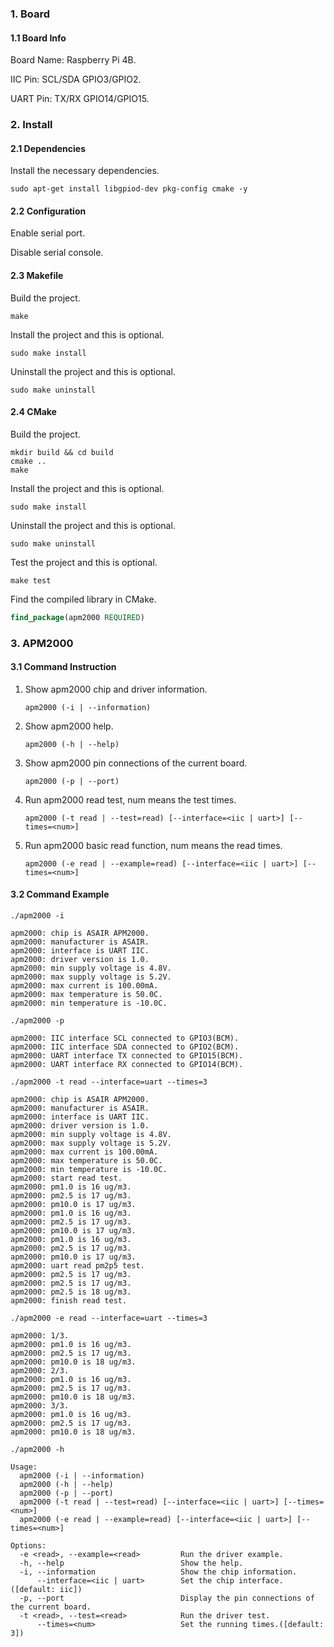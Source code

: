 ### 1. Board

#### 1.1 Board Info

Board Name: Raspberry Pi 4B.

IIC Pin: SCL/SDA GPIO3/GPIO2.

UART Pin: TX/RX GPIO14/GPIO15.

### 2. Install

#### 2.1 Dependencies

Install the necessary dependencies.

```shell
sudo apt-get install libgpiod-dev pkg-config cmake -y
```
#### 2.2 Configuration

Enable serial port.

Disable serial console.

#### 2.3 Makefile

Build the project.

```shell
make
```

Install the project and this is optional.

```shell
sudo make install
```

Uninstall the project and this is optional.

```shell
sudo make uninstall
```

#### 2.4 CMake

Build the project.

```shell
mkdir build && cd build 
cmake .. 
make
```

Install the project and this is optional.

```shell
sudo make install
```

Uninstall the project and this is optional.

```shell
sudo make uninstall
```

Test the project and this is optional.

```shell
make test
```

Find the compiled library in CMake. 

```cmake
find_package(apm2000 REQUIRED)
```

### 3. APM2000

#### 3.1 Command Instruction

1. Show apm2000 chip and driver information.

   ```shell
   apm2000 (-i | --information)
   ```

2. Show apm2000 help.

   ```shell
   apm2000 (-h | --help)
   ```

3. Show apm2000 pin connections of the current board.

   ```shell
   apm2000 (-p | --port)
   ```

4. Run apm2000 read test, num means the test times.

   ```shell
   apm2000 (-t read | --test=read) [--interface=<iic | uart>] [--times=<num>]
   ```

5. Run apm2000 basic read function, num means the read times.

   ```shell
   apm2000 (-e read | --example=read) [--interface=<iic | uart>] [--times=<num>]
   ```

#### 3.2 Command Example

```shell
./apm2000 -i

apm2000: chip is ASAIR APM2000.
apm2000: manufacturer is ASAIR.
apm2000: interface is UART IIC.
apm2000: driver version is 1.0.
apm2000: min supply voltage is 4.8V.
apm2000: max supply voltage is 5.2V.
apm2000: max current is 100.00mA.
apm2000: max temperature is 50.0C.
apm2000: min temperature is -10.0C.
```

```shell
./apm2000 -p

apm2000: IIC interface SCL connected to GPIO3(BCM).
apm2000: IIC interface SDA connected to GPIO2(BCM).
apm2000: UART interface TX connected to GPIO15(BCM).
apm2000: UART interface RX connected to GPIO14(BCM).
```

```shell
./apm2000 -t read --interface=uart --times=3

apm2000: chip is ASAIR APM2000.
apm2000: manufacturer is ASAIR.
apm2000: interface is UART IIC.
apm2000: driver version is 1.0.
apm2000: min supply voltage is 4.8V.
apm2000: max supply voltage is 5.2V.
apm2000: max current is 100.00mA.
apm2000: max temperature is 50.0C.
apm2000: min temperature is -10.0C.
apm2000: start read test.
apm2000: pm1.0 is 16 ug/m3.
apm2000: pm2.5 is 17 ug/m3.
apm2000: pm10.0 is 17 ug/m3.
apm2000: pm1.0 is 16 ug/m3.
apm2000: pm2.5 is 17 ug/m3.
apm2000: pm10.0 is 17 ug/m3.
apm2000: pm1.0 is 16 ug/m3.
apm2000: pm2.5 is 17 ug/m3.
apm2000: pm10.0 is 17 ug/m3.
apm2000: uart read pm2p5 test.
apm2000: pm2.5 is 17 ug/m3.
apm2000: pm2.5 is 17 ug/m3.
apm2000: pm2.5 is 18 ug/m3.
apm2000: finish read test.
```

```shell
./apm2000 -e read --interface=uart --times=3

apm2000: 1/3.
apm2000: pm1.0 is 16 ug/m3.
apm2000: pm2.5 is 17 ug/m3.
apm2000: pm10.0 is 18 ug/m3.
apm2000: 2/3.
apm2000: pm1.0 is 16 ug/m3.
apm2000: pm2.5 is 17 ug/m3.
apm2000: pm10.0 is 18 ug/m3.
apm2000: 3/3.
apm2000: pm1.0 is 16 ug/m3.
apm2000: pm2.5 is 17 ug/m3.
apm2000: pm10.0 is 18 ug/m3.
```

```shell
./apm2000 -h

Usage:
  apm2000 (-i | --information)
  apm2000 (-h | --help)
  apm2000 (-p | --port)
  apm2000 (-t read | --test=read) [--interface=<iic | uart>] [--times=<num>]
  apm2000 (-e read | --example=read) [--interface=<iic | uart>] [--times=<num>]

Options:
  -e <read>, --example=<read>         Run the driver example.
  -h, --help                          Show the help.
  -i, --information                   Show the chip information.
      --interface=<iic | uart>        Set the chip interface.([default: iic])
  -p, --port                          Display the pin connections of the current board.
  -t <read>, --test=<read>            Run the driver test.
      --times=<num>                   Set the running times.([default: 3])
```
